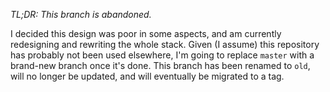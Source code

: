 _TL;DR: This branch is abandoned._

I decided this design was poor in some aspects, and am currently redesigning and rewriting the whole stack.
Given (I assume) this repository has probably not been used elsewhere, I'm going to replace `master` with a brand-new branch once it's done.
This branch has been renamed to `old`, will no longer be updated, and will eventually be migrated to a tag.
